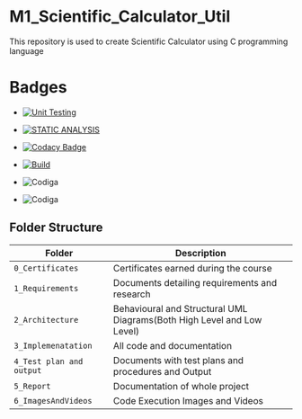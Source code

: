 # M1_Scientific_Calculator_Util
This repository is used to create Scientific Calculator using C programming language

# Badges

* [![Unit Testing](https://github.com/VoddepallyAnupama/M1_Scientific_Calculator_Util/actions/workflows/unittestmain.yml/badge.svg)](https://github.com/VoddepallyAnupama/M1_Scientific_Calculator_Util/actions/workflows/unittestmain.yml)

* [![STATIC ANALYSIS](https://github.com/VoddepallyAnupama/M1_Scientific_/actions/workflows/cppcheckmain.yml/badge.svg)](https://github.com/VoddepallyAnupama/M1_Scientific_/actions/workflows/cppcheckmain.yml)

* [![Codacy Badge](https://app.codacy.com/project/badge/Grade/0568cc753f394717bcaa66fef29d83d1)](https://www.codacy.com/gh/VoddepallyAnupama/M1_Scientific_Calculator_Util/dashboard?utm_source=github.com&amp;utm_medium=referral&amp;utm_content=VoddepallyAnupama/M1_Scientific_Calculator_Util&amp;utm_campaign=Badge_Grade)

* [![Build](https://github.com/VoddepallyAnupama/M1_Scientific_/actions/workflows/c-cpp.yml/badge.svg)](https://github.com/VoddepallyAnupama/M1_Scientific_/actions/workflows/c-cpp.yml)

* ![Codiga](https://api.codiga.io/project/31233/score/svg)

* ![Codiga](https://api.codiga.io/project/31233/status/svg)



## Folder Structure
Folder                   | Description
-------------------------| -----------------------------------------
`0_Certificates`         | Certificates earned during the course
`1_Requirements`         | Documents detailing requirements and research
`2_Architecture`         | Behavioural and Structural UML Diagrams(Both High Level and Low Level)
`3_Implemenatation `     | All code and documentation
`4_Test plan and output `| Documents with test plans and procedures and Output
`5_Report`               | Documentation of whole project
`6_ImagesAndVideos`      | Code Execution Images and Videos
